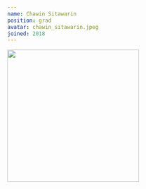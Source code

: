 ```yaml
---
name: Chawin Sitawarin
position: grad
avatar: chawin_sitawarin.jpeg
joined: 2018
---
```


<img width="300" src="{{site.baseurl}}/images/people/{{page.avatar}}">

